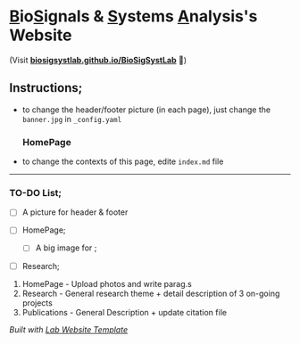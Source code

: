 
# <ins>B</ins>io<ins>S</ins>ignals & <ins>S</ins>ystems <ins>A</ins>nalysis's Website
(Visit **[biosigsystlab.github.io/BioSigSystLab](https://biosigsystlab.github.io/BioSigSystLab)** 🚀)

## Instructions;
* to change the header/footer picture (in each page), just change the ``banner.jpg`` in ``_config.yaml``
  ### HomePage
* to change the contexts of this page, edite ``index.md`` file

---
### TO-DO List;
- [ ] A picture for header & footer 
- [ ] HomePage;
  - [ ] A big image for ;
- [ ] Research;


1. HomePage - Upload photos and write parag.s
2. Research - General research theme + detail description of 3 on-going projects
3. Publications - General Description + update citation file

_Built with [Lab Website Template](https://greene-lab.gitbook.io/lab-website-template-docs)_
